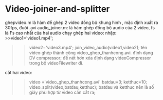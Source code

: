 # Video-joiner-and-splitter
ghepvideo.m là hàm để ghép 2 video đồng bộ khung hình , mặc định xuất ra 30fps, đuôi .avi
audio_joiner.m: là hàm ghép đồng bộ audio của 2 video, fs là Fs cao nhất của hai audio
chạy ghép hai video:
nhập: >>video1='video1.mp4';
>>video2='video3.mp4';
>>join_video_audio(video1,video2);
tên video ghép thành công video_ghep_thanhcong.avi. định dạng DV compressor; để nét hơn xóa định dạng videoCompressor trong bộ videoFilewriter đi.

cắt hai video:
>>video ='video_ghep_thanhcong.avi'
>>batdau=3;
>>ketthuc=10;
>>video_split(video,batdau,ketthuc);
batdau và ketthuc nên là số giây phù hợp từ video cần cắt ra;
